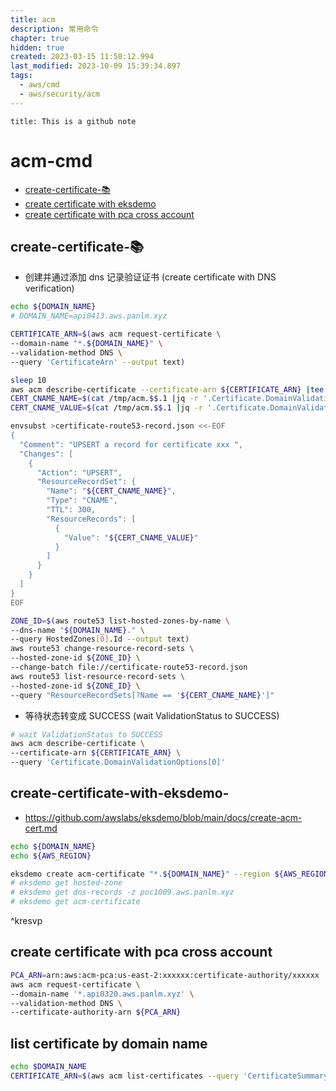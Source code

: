 ```yaml
---
title: acm
description: 常用命令
chapter: true
hidden: true
created: 2023-03-15 11:58:12.994
last_modified: 2023-10-09 15:39:34.897
tags:
  - aws/cmd
  - aws/security/acm
---
```


```ad-attention
title: This is a github note

```

# acm-cmd

- [create-certificate-📚](#create-certificate-%F0%9F%93%9A)
- [create certificate with eksdemo](#create%20certificate%20with%20eksdemo)
- [create certificate with pca  cross account](#create%20certificate%20with%20pca%20%20cross%20account)


## create-certificate-📚

- 创建并通过添加 dns 记录验证证书 (create certificate with DNS verification)
```sh
echo ${DOMAIN_NAME}
# DOMAIN_NAME=api0413.aws.panlm.xyz

CERTIFICATE_ARN=$(aws acm request-certificate \
--domain-name "*.${DOMAIN_NAME}" \
--validation-method DNS \
--query 'CertificateArn' --output text)

sleep 10
aws acm describe-certificate --certificate-arn ${CERTIFICATE_ARN} |tee /tmp/acm.$$.1
CERT_CNAME_NAME=$(cat /tmp/acm.$$.1 |jq -r '.Certificate.DomainValidationOptions[0].ResourceRecord.Name')
CERT_CNAME_VALUE=$(cat /tmp/acm.$$.1 |jq -r '.Certificate.DomainValidationOptions[0].ResourceRecord.Value')

envsubst >certificate-route53-record.json <<-EOF
{
  "Comment": "UPSERT a record for certificate xxx ",
  "Changes": [
    {
      "Action": "UPSERT",
      "ResourceRecordSet": {
        "Name": "${CERT_CNAME_NAME}",
        "Type": "CNAME",
        "TTL": 300,
        "ResourceRecords": [
          {
            "Value": "${CERT_CNAME_VALUE}"
          }
        ]
      }
    }
  ]
}
EOF

ZONE_ID=$(aws route53 list-hosted-zones-by-name \
--dns-name "${DOMAIN_NAME}." \
--query HostedZones[0].Id --output text) 
aws route53 change-resource-record-sets \
--hosted-zone-id ${ZONE_ID} \
--change-batch file://certificate-route53-record.json 
aws route53 list-resource-record-sets \
--hosted-zone-id ${ZONE_ID} \
--query "ResourceRecordSets[?Name == '${CERT_CNAME_NAME}']"

```

- 等待状态转变成 SUCCESS (wait ValidationStatus to SUCCESS)
```sh
# wait ValidationStatus to SUCCESS
aws acm describe-certificate \
--certificate-arn ${CERTIFICATE_ARN} \
--query 'Certificate.DomainValidationOptions[0]' 

```

## create-certificate-with-eksdemo-

- https://github.com/awslabs/eksdemo/blob/main/docs/create-acm-cert.md
```sh
echo ${DOMAIN_NAME}
echo ${AWS_REGION}

eksdemo create acm-certificate "*.${DOMAIN_NAME}" --region ${AWS_REGION}
# eksdemo get hosted-zone
# eksdemo get dns-records -z poc1009.aws.panlm.xyz
# eksdemo get acm-certificate

```
^kresvp

## create certificate with pca  cross account

```sh
PCA_ARN=arn:aws:acm-pca:us-east-2:xxxxxx:certificate-authority/xxxxxx
aws acm request-certificate \
--domain-name '*.api0320.aws.panlm.xyz' \
--validation-method DNS \
--certificate-authority-arn ${PCA_ARN}

```


## list certificate by domain name

```sh
echo $DOMAIN_NAME
CERTIFICATE_ARN=$(aws acm list-certificates --query 'CertificateSummaryList[?DomainName==`*.'"${DOMAIN_NAME}"'`].CertificateArn' --output text)

```


